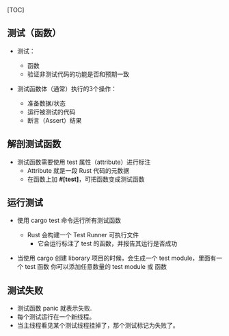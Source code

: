 
[TOC]


## 测试（函数）
- 测试：
  - 函数
  - 验证非测试代码的功能是否和预期一致

- 测试函数体（通常）执行的3个操作：
  - 准备数据/状态
  - 运行被测试的代码
  - 断言（Assert）结果


## 解剖测试函数
- 测试函数需要使用 test 属性（attribute）进行标注
  - Attribute 就是一段 Rust 代码的元数据
  - 在函数上加 **#[test]**，可把函数变成测试函数


## 运行测试
- 使用 cargo test 命令运行所有测试函数
  - Rust 会构建一个 Test Runner 可执行文件
    - 它会运行标注了 test 的函数，并报告其运行是否成功

- 当使用 cargo 创建 liborary 项目的时候，会生成一个 test module，里面有一个 test 函数
    你可以添加任意数量的 test module 或 函数


## 测试失败
- 测试函数 panic 就表示失败.
- 每个测试运行在一个新线程。
- 当主线程看见某个测试线程挂掉了，那个测试标记为失败了。 